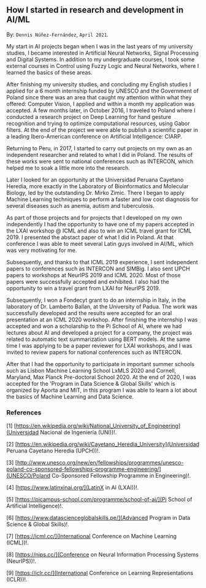 
## How I started in research and development in AI/ML ##

By: ```Dennis Núñez-Fernández```, ```April 2021```.


My start in AI projects began when I was in the last years of my university studies, I became interested in Artificial Neural Networks, Signal Processing and Digital Systems. In addition to my undergraduate courses, I took some external courses in Control using Fuzzy Logic and Neural Networks, where I learned the basics of these areas.

After finishing my university studies, and concluding my English studies I applied for a 6 month internship funded by UNESCO and the Government of Poland since there was an area that caught my attention within what they offered: Computer Vision, I applied and within a month my application was accepted. A few months later, in October 2016, I traveled to Poland where I conducted a research project on Deep Learning for hand gesture recognition and trying to optimize computational resources, using Gabor filters. At the end of the project we were able to publish a scientific paper in a leading Ibero-American conference on Artificial Intelligence: CIARP.

Returning to Peru, in 2017, I started to carry out projects on my own as an independent researcher and related to what I did in Poland. The results of these works were sent to national conferences such as INTERCON, which helped me to soak a little more into the research.

Later I looked for an opportunity at the Universidad Peruana Cayetano Heredia, more exactly in the Laboratory of Bioinformatics and Molecular Biology, led by the outstanding Dr. Mirko Zimic. There I began to apply Machine Learning techniques to perform a faster and low cost diagnosis for several diseases such as anemia, autism and tuberculosis.

As part of those projects and for projects that I developed on my own independently I had the opportunity to have one of my papers accepted in the LXAI workshop @ ICML and also to win an ICML travel grant for ICML 2019. I presented the abstact paper of what I did in Poland. At that conference I was able to meet several Latin guys involved in AI/ML, which was very motivating for me.

Subsequently, and thanks to that ICML 2019 experience, I sent independent papers to conferences such as INTERCON and SIMBig. I also sent UPCH papers to workshops at NeurIPS 2019 and ICML 2020. Most of those papers were successfully accepted and exhibited. I also had the opportunity to win a travel grant from LXAI for NeurIPS 2019.

Subsequently, I won a Fondecyt grant to do an internship in Italy, in the laboratory of Dr. Lamberto Ballan, at the University of Padua. The work was successfully developed and the results were accepted for an oral presentation at an ICML 2020 workshop. After finishing the internship I was accepted and won a scholarship to the Pi School of AI, where we had lectures about AI and developed a project for a company, the project was related to automatic text summarization using BERT models. At the same time I was applying to be a paper reviewer for LXAI workshops, and I was invited to review papers for national conferences such as INTERCON.

After that I had the opportunity to participate in important summer schools such as Lisbon Machine Learning School LxMLS 2020 and Cornell, Maryland, Max Planck Pre-doctoral School 2020. At the end of 2020, I was accepted for the 'Program in Data Science & Global Skills' which is organized by Aporta and MIT, in this program I was able to learn a lot about the basics of Machine Learning and Data Science.

<!--

Mi inicio en proyectos de AI inició cuando estaba en los últimos años de la universidad, me comenzé a interesar en Redes Neuronales Artificiales, Procesamiento de Señales y Sistemas Digitales. Adicionalmente a mis curso de pregrado, llevé cursos en Control usando Lógica Difusa y Redes Neuronales, en donde aprendí lo básico de dichas áres.

Acabando la universidad, y concluyendo mis estudios de inglés apliqué a una pasantía de 6 meses financiado por UNESCO y el Gobierno de Polonia ya que había un área que me llamaba la atención dentro de lo que ofrecian: Computer Vision, postulé y al mes me aceptaron mi aplicación. Unos meses mas tarde, en octubre del 2016, viajé a Polonia en donde realizé un proyecto de investigación sobre Deep Learning para el recononcimiento de gestos con la mano y tratando de optimizar recursos computacionales, usando para eso filtros de Gabor. Al finalizar el proyecto pudimos publicar un artículo científico en una destacada conferencia iberoamericana de Inteligencia Artificial: CIARP.

Regresando a Perú, en 2017, comencé a realizar proyectos por mi cuenta como investigador independiente y relacinados a lo que hice en Polonia. Los resultados de dichos trabajos los mandé a conferencias nacionales como INTERCON, los cuales me ayudaron a empaparme un poco mas dentro de la investigación.

Posteriormente busqué una oportunidad en la Universidad Peruana Cayetano Heredia, mas exactamente en el Laboratorio de BIoinformática y Biología Molecular, lidereado por el destacado Dr. Mirko Zimic. Allí comenzé a aplicar técnicas de Machine Learning para realizar un diagnóstico mas rápido y de bajo costo para varias enferemedades como anemia, autismo y tuberculosis.

Como parte de dichos proyectos y por proyectos que desarrollaba por mi cuenta de manera independiente tuve la oportunidad de que uno de mis trabajos fuera aceptado en el LXAI workshop @ ICML y además ganar una beca de viaje del ICML para el ICML 2019. Presenté el abstact paper de lo realizado en Polonia. En esa conferencia pude conocer a vairos chicos latinos involucrados en AI/ML, lo cual me sirvió de bastante motivación.

Posteriormente, y gracias a esa experiencia del ICML 2019, mandé trabajos independientes a confernecias como INTERCON y SIMBig. Además mandé trabajos de la UPCH a workshops en NeurIPS 2019 e ICML 2020. La mayoría de dichos trabajos fueron aceptados exitosamente y expuestos. También tuve la oportunidad de ganar una beca de viaje del LXAI para el NeurIPS 2019. 

Posteriormente gané una beca por parte de Fondecyt para hacer un pasantía en Italia, en el laboratorio del Dr Lamberto Ballan, en el Universidad de Padua. El trabajo fue exitosamente desarrollado y los resultados fuern aceptados para una presentación oral en un workshop del ICML 2020. Acabando dicha pasantía fui acpetado y gané una beca para el Pi School of AI, en donde tuvimos charlas sobre AI y desarrollamos un proyecto para una empresa, el proyecto estuvo relacionado a resumennes automáticos de textos usando modelos BERT. A la par fui aplicando para ser revisor de papers de workshops de LXAI, y fui invitado a revisar papers de conferencias nacionales como INTERCON.

Luego de ello tuve la oportunidad de particiapar en improtantes summer schools como Lisbon Machine Learning School LxMLS 2020 y Cornell, Maryland, Max Planck Pre-doctoral School 2020. A finales del 2020, fui aceptado para el 'Program in Data Science & Global Skills’ el cual es organizado por Aporta y el MIT, en dicho programa pude aprender bastante sobre la base de Machine Learning y Data Science.  

-->

### References ###


[1] [https://en.wikipedia.org/wiki/National_University_of_Engineering](Universidad Nacional de Ingeniería (UNI))!.

[2] [https://en.wikipedia.org/wiki/Cayetano_Heredia_University](Universidad Peruana Cayetano Heredia (UPCH))!.

[3] [http://www.unesco.org/new/en/fellowships/programmes/unesco-poland-co-sponsored-fellowships-programme-engineering/](UNESCO/Poland Co-Sponsored Fellowship Programme in Engineering)!.

[4] [https://www.latinxinai.org/](LatinX in AI (LXAI))!.

[5] [https://picampus-school.com/programme/school-of-ai/](Pi School of Artificial Intelligence)!.

[6] [https://www.datascienceglobalskills.pe/](Advanced Program in Data Science & Global Skills)!.

[7] [https://icml.cc/](International Conference on Machine Learning (ICML))!.

[8] [https://nips.cc/](Conference on Neural Information Processing Systems (NeurIPS))!.

[9] [https://iclr.cc/](International Conference on Learning Representations (ICLR))!.

